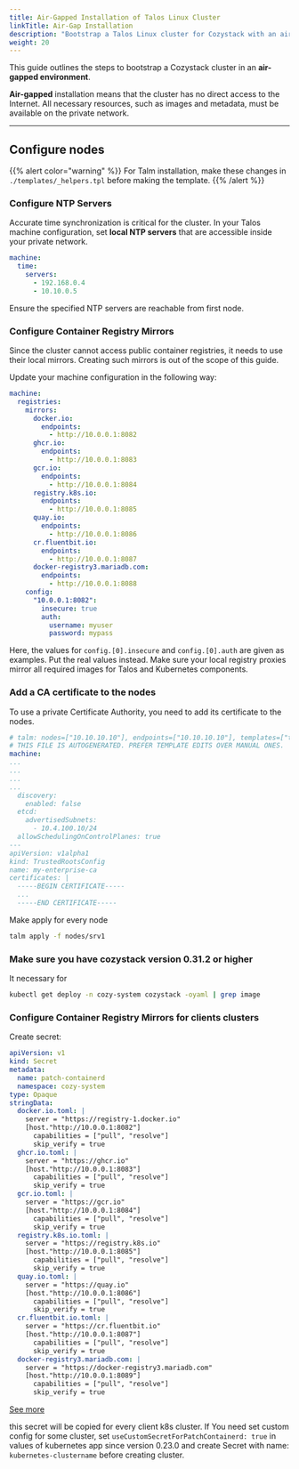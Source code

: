 ```yaml
---
title: Air-Gapped Installation of Talos Linux Cluster
linkTitle: Air-Gap Installation
description: "Bootstrap a Talos Linux cluster for Cozystack with an air-gapped environment"
weight: 20
---
```


This guide outlines the steps to bootstrap a Cozystack cluster in an **air-gapped environment**.

**Air-gapped** installation means that the cluster has no direct access to the Internet.
All necessary resources, such as images and metadata, must be available on the private network.

---
## Configure nodes
{{% alert color="warning" %}}
For Talm installation, make these changes in `./templates/_helpers.tpl` before making the template.
{{% /alert %}}

### Configure NTP Servers

Accurate time synchronization is critical for the cluster. In your Talos machine configuration, set **local NTP servers** that are accessible inside your private network.

```yaml
machine:
  time:
    servers:
      - 192.168.0.4
      - 10.10.0.5
```
Ensure the specified NTP servers are reachable from first node.

### Configure Container Registry Mirrors
Since the cluster cannot access public container registries, it needs to use their local mirrors.
Creating such mirrors is out of the scope of this guide.

Update your machine configuration in the following way:
```yaml
machine:
  registries:
    mirrors:
      docker.io:
        endpoints:
          - http://10.0.0.1:8082
      ghcr.io:
        endpoints:
          - http://10.0.0.1:8083
      gcr.io:
        endpoints:
          - http://10.0.0.1:8084
      registry.k8s.io:
        endpoints:
          - http://10.0.0.1:8085
      quay.io:
        endpoints:
          - http://10.0.0.1:8086
      cr.fluentbit.io:
        endpoints:
          - http://10.0.0.1:8087
      docker-registry3.mariadb.com:
        endpoints:
          - http://10.0.0.1:8088
    config:
      "10.0.0.1:8082":
        insecure: true
        auth:
          username: myuser
          password: mypass
```
Here, the values for `config.[0].insecure` and `config.[0].auth` are given as examples.
Put the real values instead.
Make sure your local registry proxies mirror all required images for Talos and Kubernetes components.

### Add a CA certificate to the nodes
To use a private Certificate Authority, you need to add its certificate to the nodes.

```yaml
# talm: nodes=["10.10.10.10"], endpoints=["10.10.10.10"], templates=["templates/controlplane.yaml"]
# THIS FILE IS AUTOGENERATED. PREFER TEMPLATE EDITS OVER MANUAL ONES.
machine:
...
...
...
...
  discovery:
    enabled: false
  etcd:
    advertisedSubnets:
      - 10.4.100.10/24
  allowSchedulingOnControlPlanes: true
---
apiVersion: v1alpha1
kind: TrustedRootsConfig
name: my-enterprise-ca
certificates: |
  -----BEGIN CERTIFICATE-----
  ...
  -----END CERTIFICATE-----
```
Make apply for every node
```bash
talm apply -f nodes/srv1
```

### Make sure you have cozystack version 0.31.2 or higher
It necessary for 
```bash
kubectl get deploy -n cozy-system cozystack -oyaml | grep image
```

### Configure Container Registry Mirrors for clients clusters
Create secret:
```yaml
apiVersion: v1
kind: Secret
metadata:
  name: patch-containerd
  namespace: cozy-system
type: Opaque
stringData:
  docker.io.toml: |
    server = "https://registry-1.docker.io"
    [host."http://10.0.0.1:8082"]
      capabilities = ["pull", "resolve"]
      skip_verify = true
  ghcr.io.toml: |
    server = "https://ghcr.io"
    [host."http://10.0.0.1:8083"]
      capabilities = ["pull", "resolve"]
      skip_verify = true
  gcr.io.toml: |
    server = "https://gcr.io"
    [host."http://10.0.0.1:8084"]
      capabilities = ["pull", "resolve"]
      skip_verify = true
  registry.k8s.io.toml: |
    server = "https://registry.k8s.io"
    [host."http://10.0.0.1:8085"]
      capabilities = ["pull", "resolve"]
      skip_verify = true
  quay.io.toml: |
    server = "https://quay.io"
    [host."http://10.0.0.1:8086"]
      capabilities = ["pull", "resolve"]
      skip_verify = true
  cr.fluentbit.io.toml: |
    server = "https://cr.fluentbit.io"
    [host."http://10.0.0.1:8087"]
      capabilities = ["pull", "resolve"]
      skip_verify = true
  docker-registry3.mariadb.com: |
    server = "https://docker-registry3.mariadb.com"
    [host."http://10.0.0.1:8089"]
      capabilities = ["pull", "resolve"]
      skip_verify = true
```
[See more](https://github.com/containerd/containerd/blob/main/docs/cri/config.md#registry-configuration)

this secret will be copied for every client k8s cluster.
If You need set custom config for some cluster, set `useCustomSecretForPatchContainerd: true` in values of kubernetes app since version 0.23.0 and create Secret with name: `kubernetes-clustername` before creating cluster.
